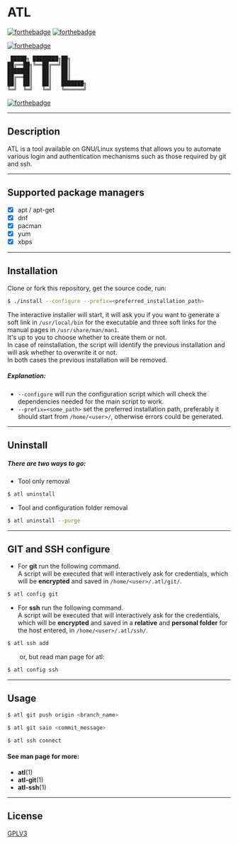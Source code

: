 # ATL 

[![forthebadge](https://img.shields.io/badge/BASH-BASED-gray?style=for-the-badge&logo=gnubash&labelColor=117711&logoColor=darkgray)](https://img.shields.io)
[![forthebadge](https://img.shields.io/badge/expect-based-gray?style=for-the-badge&labelColor=critical)](https://img.shields.io)  

[![forthebadge](http://forthebadge.com/images/badges/built-with-love.svg)](http://forthebadge.com)  

     █████╗ ████████╗██╗     
    ██╔══██╗╚══██╔══╝██║     
    ███████║   ██║   ██║     
    ██╔══██║   ██║   ██║     
    ██║  ██║   ██║   ███████╗
    ╚═╝  ╚═╝   ╚═╝   ╚══════╝  

[![forthebadge](https://img.shields.io/badge/version-0.3-important)](https://img.shields.io)  

---

## Description

ATL is a tool available on GNU/Linux systems that allows you to automate various login and authentication mechanisms such as those required by git and ssh.

---

## Supported package managers 
- [x] apt / apt-get
- [x] dnf
- [x] pacman
- [x] yum
- [x] xbps

---

## Installation

Clone or fork this repository, get the source code, run:



```bash
$ ./install --configure --prefix=<preferred_installation_path>
```
The interactive installer will start, it will ask you if you want to generate a soft link in ```/usr/local/bin``` for the executable and three soft links for the manual pages in ```/usr/share/man/man1```.  
It's up to you to choose whether to create them or not.  
In case of reinstallation, the script will identify the previous installation and will ask whether to overwrite it or not.  
In both cases the previous installation will be removed.
##### Explanation:
* ```--configure``` will run the configuration script which will check the dependencies needed for the main script to work.
* ```--prefix=<some_path>``` set the preferred installation path, preferably it should start from ```/home/<user>/```, otherwise errors could be generated.

---

## Uninstall
##### There are two ways to go:
* Tool only removal
```bash
$ atl uninstall
```

* Tool and configuration folder removal
```bash
$ atl uninstall --purge
```
---

## GIT and SSH configure
* For **git** run the following command.  
A script will be executed that will interactively ask for credentials, which will be **encrypted** and saved in ```/home/<user>/.atl/git/```.
```bash
$ atl config git
```   

* For **ssh** run the following command.  
A script will be executed that will interactively ask for the credentials, which will be **encrypted** and saved in a **relative** and **personal folder** for the host entered, in ```/home/<user>/.atl/ssh/```.
```bash
$ atl ssh add
```
&nbsp;&nbsp;&nbsp;&nbsp;&nbsp;&nbsp;&nbsp;or, but read man page for atl:
```bash
$ atl config ssh
```


---

## Usage

```bash
$ atl git push origin <branch_name>
```
```bash
$ atl git saio <commit_message>
```
```bash
$ atl ssh connect
```
#### See man page for more:
- **atl**(1)
- **atl-git**(1)
- **atl-ssh**(1)

---

## License
[GPLV3](https://github.com/Mastro-Gibbs/atl/blob/main/LICENSE.md)